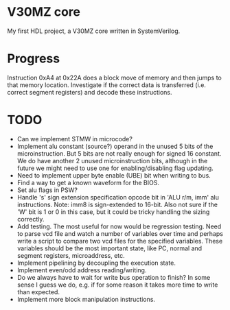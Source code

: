 # V30MZ core

My first HDL project, a V30MZ core written in SystemVerilog.

# Progress

Instruction 0xA4 at 0x22A does a block move of memory and then jumps to that memory location. Investigate if the correct data is transferred (i.e. correct segment registers) and decode these instructions.

# TODO

* Can we implement STMW in microcode?
* Implement alu constant (source?) operand in the unused 5 bits of the microinstruction. But 5 bits are not really enough for signed 16 constant. We do have another 2 unused microinstruction bits, although in the future we might need to use one for enabling/disabling flag updating.
* Need to implement upper byte enable (UBE) bit when writing to bus.
* Find a way to get a known waveform for the BIOS.
* Set alu flags in PSW?
* Handle 's' sign extension specification opcode bit in 'ALU r/m, imm' alu instructions. Note: imm8 is sign-extended to 16-bit. Also not sure if the 'W' bit is 1 or 0 in this case, but it could be tricky handling the sizing correctly.
* Add testing. The most useful for now would be regression testing. Need to parse vcd file and watch a number of variables over time and perhaps write a script to compare two vcd files for the specified variables. These variables should be the most important state, like PC, normal and segment registers, microaddress, etc.
* Implement pipelining by decoupling the execution state.
* Implement even/odd address reading/writing.
* Do we always have to wait for write bus operation to finish? In some sense I guess we do, e.g. if for some reason it takes more time to write than expected.
* Implement more block manipulation instructions.

